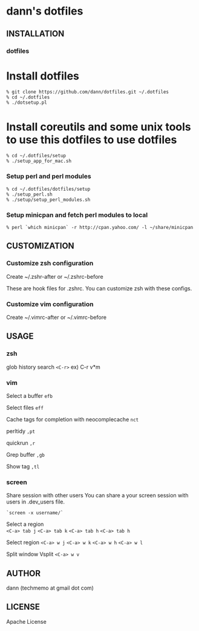 dann's dotfiles
========================== 

INSTALLATION
---------------------------------------

### dotfiles
# Install dotfiles

    % git clone https://github.com/dann/dotfiles.git ~/.dotfiles
    % cd ~/.dotfiles
    % ./dotsetup.pl

# Install coreutils and some unix tools to use this dotfiles to use dotfiles

    % cd ~/.dotfiles/setup
    % ./setup_app_for_mac.sh

### Setup perl and perl modules

    % cd ~/.dotfiles/dotfiles/setup
    % ./setup_perl.sh 
    % ./setup/setup_perl_modules.sh 

### Setup minicpan and fetch perl modules to local

    % perl `which minicpan` -r http://cpan.yahoo.com/ -l ~/share/minicpan

CUSTOMIZATION
---------------------------------------

### Customize zsh configuration

Create 
    ~/.zshr-after or ~/.zshrc-before

These are hook files for .zshrc.
You can customize zsh with these configs.

### Customize vim configuration
Create 
    ~/.vimrc-after or ~/.vimrc-before

USAGE
---------------------------------------

### zsh

  glob history search  `<C-r>` ex) C-r v*m  

### vim

  Select a buffer `efb`

  Select files `eff`

  Cache tags for completion with neocomplecache `nct`

  perltidy `,pt`

  quickrun `,r`

  Grep buffer `,gb`

  Show tag `,tl`
  
### screen

  Share session with other users
  You can share a your screen session with users in .dev_users file.

    `screen -x username/`

  Select a region  
    `<C-a> tab j`
    `<C-a> tab k`
    `<C-a> tab h` 
    `<C-a> tab h` 

  Select region
    `<C-a> w j`
    `<C-a> w k`
    `<C-a> w h`
    `<C-a> w l`

  Split window
    Vsplit `<C-a> w v`

AUTHOR
---------------------------------------
dann (techmemo at gmail dot com)


LICENSE
---------------------------------------
Apache License 
